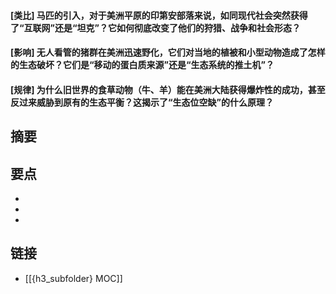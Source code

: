 #### [类比] 马匹的引入，对于美洲平原的印第安部落来说，如同现代社会突然获得了“互联网”还是“坦克”？它如何彻底改变了他们的狩猎、战争和社会形态？


#### [影响] 无人看管的猪群在美洲迅速野化，它们对当地的植被和小型动物造成了怎样的生态破坏？它们是“移动的蛋白质来源”还是“生态系统的推土机”？


#### [规律] 为什么旧世界的食草动物（牛、羊）能在美洲大陆获得爆炸性的成功，甚至反过来威胁到原有的生态平衡？这揭示了“生态位空缺”的什么原理？


## 摘要


## 要点

- 
- 
- 

## 链接

- [[{h3_subfolder} MOC]]
